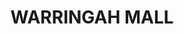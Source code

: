---
lastmod: '2025-04-06T06:05:20+00:00'
latitude: -33.766409
layout: suburb
longitude: 151.257781
postcode: '2100'
state: NSW
title: WARRINGAH MALL
url: /nsw/warringah-mall/
---
